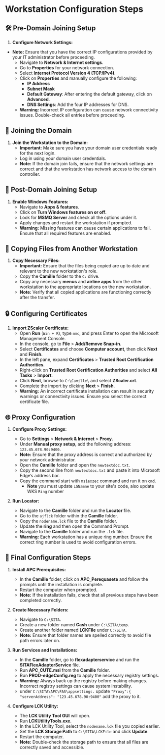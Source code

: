 #  Workstation Configuration Steps

## 🛠️ Pre-Domain Joining Setup

1. **Configure Network Settings:**
- **Note:** Ensure that you have the correct IP configurations provided by your IT administrator before proceeding.
   - Navigate to **Network & Internet settings**.
   - Go to **Properties** for your network connection.
   - Select **Internet Protocol Version 4 (TCP/IPv4)**.
   - Click on **Properties** and manually configure the following:
     - **IP Address**
     - **Subnet Mask**
     - **Default Gateway**: After entering the default gateway, click on **Advanced**.
     - **DNS Settings**: Add the four IP addresses for DNS.
   - **Warning:** Incorrect IP configuration can cause network connectivity issues. Double-check all entries before proceeding.

## 🏢 Joining the Domain

1. **Join the Workstation to the Domain:**
   - **Important:** Make sure you have your domain user credentials ready for the next login.
   - Log in using your domain user credentials.
   - **Note:** If the domain join fails, ensure that the network settings are correct and that the workstation has network access to the domain controller.

## 🔧 Post-Domain Joining Setup

1. **Enable Windows Features:**
   - Navigate to **Apps & features**.
   - Click on **Turn Windows features on or off**.
   - Look for **MSMQ Server** and check all the options under it.
   - Apply changes and restart the workstation if prompted.
   - **Warning:** Missing features can cause certain applications to fail. Ensure that all required features are enabled.

## 📁 Copying Files from Another Workstation

1. **Copy Necessary Files:**
   - **Important:** Ensure that the files being copied are up to date and relevant to the new workstation's role.
   - Copy the **Camille** folder to the `C:` drive.
   - Copy any necessary **menus** and **airline apps** from the other workstation to the appropriate locations on the new workstation.
   - **Note:** Verify that all copied applications are functioning correctly after the transfer.

## 🔒 Configuring Certificates

1. **Import ZScaler Certificate:**
   - Open **Run** (`Win + R`), type `mmc`, and press Enter to open the Microsoft Management Console.
   - In the console, go to **File** > **Add/Remove Snap-in**.
   - Select **Certificates** and choose **Computer account**, then click **Next** and **Finish**.
   - In the left pane, expand **Certificates** > **Trusted Root Certification Authorities**.
   - Right-click on **Trusted Root Certification Authorities** and select **All Tasks** > **Import**.
   - Click **Next**, browse to `C:\Camille\` and select **ZScaler.crt**.
   - Complete the import by clicking **Next** > **Finish**.
   - **Warning:** An incorrect certificate installation can result in security warnings or connectivity issues. Ensure you select the correct certificate file.

## 🌐 Proxy Configuration

1. **Configure Proxy Settings:**
   - Go to **Settings** > **Network & Internet** > **Proxy**.
   - Under **Manual proxy setup**, add the following address: `123.45.678.90:9400`.
   - **Note:** Ensure that the proxy address is correct and authorized by your network administrator.
   - Open the **Camille** folder and open the `newtextdoc.txt`.
   - Copy the second line from `newtextdoc.txt` and paste it into Microsoft Edge’s address bar.
   - Copy the command start with `msiexzec` command and run it on `cmd`.
      - **Note** you must update `LGNamne` to your site's code, also update WKS `Ring` number

2. **Run Locator:**
   - Navigate to the **Camille** folder and run the **Locator** file.
   - Go to the `ajflck` folder within the **Camille** folder.
   - Copy the `nodename.lck` file to the **Camille** folder.
   - Update the **ring** and then open the Command Prompt.
   - Navigate to the **Camille** folder and run the `.lck` file.
   - **Warning:** Each workstation has a unique ring number. Ensure the correct ring number is used to avoid configuration errors.

## 🧩 Final Configuration Steps

1. **Install APC Prerequisites:**
   - In the **Camille** folder, click on **APC_Perequasete** and follow the prompts until the installation is complete.
   - Restart the computer when prompted.
   - **Note:** If the installation fails, check that all previous steps have been completed correctly.

2. **Create Necessary Folders:**
   - Navigate to `C:\SITA`.
   - Create a new folder named **Cash** under `C:\SITA\temp`.
   - Create another folder named **LCKFile** under `C:\SITA`.
   - **Note:** Ensure that folder names are spelled correctly to avoid file path errors later on.

3. **Run Services and Installations:**
   - In the **Camille** folder, go to **flexadapterservice** and run the **SITAFlexAdapterService** file.
   - Run **APC_CUTE.msi** from the **Camille** folder.
   - Run **PROD-edgeConfig.reg** to apply the necessary registry settings.
   - **Warning:** Always back up the registry before making changes. Incorrect registry settings can cause system instability.
   - under `C:\SITA\APC\FAS\appsettings.` update `"Proxy":{
       "serverAddress": "123.45.678.90:9400"` add the proxy to it.

4. **Configure LCK Utility:**
   - The **LCK Utility Tool GUI** will open.
   - Run **LCKUtilityTools.exe**.
   - In the LCK Utility Tool, select the `nodename.lck` file you copied earlier.
   - Set the **LCK Storage Path** to `C:\SITA\LCKFile` and click **Update**.
   - Restart the computer.
   - **Note:** Double-check the storage path to ensure that all files are correctly saved and accessible.

